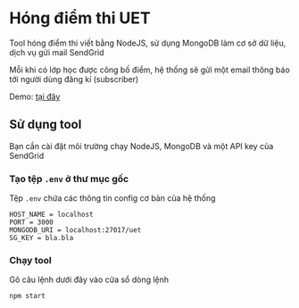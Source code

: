 # Hóng điểm thi UET

Tool hóng điểm thi viết bằng NodeJS, sử dụng MongoDB làm cơ sở dữ liệu, dịch vụ gửi mail SendGrid

Mỗi khi có lớp học được công bố điểm, hệ thống sẽ gửi một email thông báo tới người dùng đăng kí (subscriber)

Demo: [tại đây](http://hongdiem.uetf.me/)

## Sử dụng tool
Bạn cần cài đặt môi trường chạy NodeJS, MongoDB và một API key của SendGrid

### Tạo tệp `.env` ở thư mục gốc
Tệp `.env` chứa các thông tin config cơ bản của hệ thống
```
HOST_NAME = localhost
PORT = 3000
MONGODB_URI = localhost:27017/uet
SG_KEY = bla.bla
```

### Chạy tool
Gõ câu lệnh dưới đây vào cửa sổ dòng lệnh
```
npm start
```
